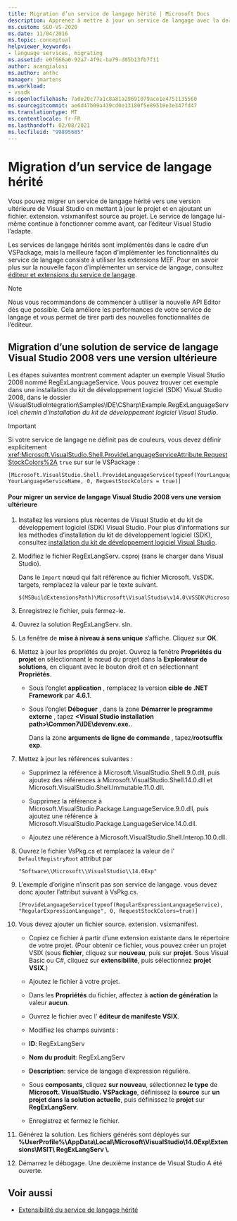 ```yaml
---
title: Migration d’un service de langage hérité | Microsoft Docs
description: Apprenez à mettre à jour un service de langage avec la dernière version de Visual Studio en mettant à jour le projet et en ajoutant un fichier source. extension. vsixmanifest.
ms.custom: SEO-VS-2020
ms.date: 11/04/2016
ms.topic: conceptual
helpviewer_keywords:
- language services, migrating
ms.assetid: e0f666a0-92a7-4f9c-ba79-d05b13fb7f11
author: acangialosi
ms.author: anthc
manager: jmartens
ms.workload:
- vssdk
ms.openlocfilehash: 7a0e20c77a1c8a81a29691079ace1e4751135560
ms.sourcegitcommit: ae6d47b09a439cd0e13180f5e89510e3e347fd47
ms.translationtype: MT
ms.contentlocale: fr-FR
ms.lasthandoff: 02/08/2021
ms.locfileid: "99895685"
---
```

# <a name="migrating-a-legacy-language-service"></a>Migration d’un service de langage hérité
Vous pouvez migrer un service de langage hérité vers une version ultérieure de Visual Studio en mettant à jour le projet et en ajoutant un fichier. extension. vsixmanifest source au projet. Le service de langage lui-même continue à fonctionner comme avant, car l’éditeur Visual Studio l’adapte.

 Les services de langage hérités sont implémentés dans le cadre d’un VSPackage, mais la meilleure façon d’implémenter les fonctionnalités du service de langage consiste à utiliser les extensions MEF. Pour en savoir plus sur la nouvelle façon d’implémenter un service de langage, consultez [éditeur et extensions du service de langage](../../extensibility/editor-and-language-service-extensions.md).

> [!NOTE]
> Nous vous recommandons de commencer à utiliser la nouvelle API Editor dès que possible. Cela améliore les performances de votre service de langage et vous permet de tirer parti des nouvelles fonctionnalités de l’éditeur.

## <a name="migrating-a-visual-studio-2008-language-service-solution-to-a-later-version"></a>Migration d’une solution de service de langage Visual Studio 2008 vers une version ultérieure
 Les étapes suivantes montrent comment adapter un exemple Visual Studio 2008 nommé RegExLanguageService. Vous pouvez trouver cet exemple dans une installation du kit de développement logiciel (SDK) Visual Studio 2008, dans le dossier \VisualStudioIntegration\Samples\IDE\CSharp\Example.RegExLanguageService\ *chemin d’installation du kit de développement logiciel Visual Studio*.

> [!IMPORTANT]
> Si votre service de langage ne définit pas de couleurs, vous devez définir explicitement <xref:Microsoft.VisualStudio.Shell.ProvideLanguageServiceAttribute.RequestStockColors%2A> `true` sur sur le VSPackage :

```
[Microsoft.VisualStudio.Shell.ProvideLanguageService(typeof(YourLanguageService), YourLanguageServiceName, 0, RequestStockColors = true)]
```

#### <a name="to-migrate-a-visual-studio-2008-language-service-to-a-later-version"></a>Pour migrer un service de langage Visual Studio 2008 vers une version ultérieure

1. Installez les versions plus récentes de Visual Studio et du kit de développement logiciel (SDK) Visual Studio. Pour plus d’informations sur les méthodes d’installation du kit de développement logiciel (SDK), consultez [installation du kit de développement logiciel Visual Studio](../../extensibility/installing-the-visual-studio-sdk.md).

2. Modifiez le fichier RegExLangServ. csproj (sans le charger dans Visual Studio).

     Dans le `Import` nœud qui fait référence au fichier Microsoft. VsSDK. targets, remplacez la valeur par le texte suivant.

    ```
    $(MSBuildExtensionsPath)\Microsoft\VisualStudio\v14.0\VSSDK\Microsoft.VsSDK.targets
    ```

3. Enregistrez le fichier, puis fermez-le.

4. Ouvrez la solution RegExLangServ. sln.

5. La fenêtre de **mise à niveau à sens unique** s’affiche. Cliquez sur **OK**.

6. Mettez à jour les propriétés du projet. Ouvrez la fenêtre **Propriétés du projet** en sélectionnant le nœud du projet dans la **Explorateur de solutions**, en cliquant avec le bouton droit et en sélectionnant **Propriétés**.

    - Sous l’onglet **application** , remplacez la version **cible de .NET Framework** par **4.6.1**.

    - Sous l’onglet **Déboguer** , dans la zone **Démarrer le programme externe** , tapez **\<Visual Studio installation path>\Common7\IDE\devenv.exe.**.

         Dans la zone **arguments de ligne de commande** , tapez/**rootsuffix exp**.

7. Mettez à jour les références suivantes :

    - Supprimez la référence à Microsoft.VisualStudio.Shell.9.0.dll, puis ajoutez des références à Microsoft.VisualStudio.Shell.14.0.dll et Microsoft.VisualStudio.Shell.Immutable.11.0.dll.

    - Supprimez la référence à Microsoft.VisualStudio.Package.LanguageService.9.0.dll, puis ajoutez une référence à Microsoft.VisualStudio.Package.LanguageService.14.0.dll.

    - Ajoutez une référence à Microsoft.VisualStudio.Shell.Interop.10.0.dll.

8. Ouvrez le fichier VsPkg.cs et remplacez la valeur de l' `DefaultRegistryRoot` attribut par

    ```
    "Software\\Microsoft\\VisualStudio\\14.0Exp"
    ```

9. L’exemple d’origine n’inscrit pas son service de langage. vous devez donc ajouter l’attribut suivant à VsPkg.cs.

    ```
    [ProvideLanguageService(typeof(RegularExpressionLanguageService), "RegularExpressionLanguage", 0, RequestStockColors=true)]
    ```

10. Vous devez ajouter un fichier source. extension. vsixmanifest.

    - Copiez ce fichier à partir d’une extension existante dans le répertoire de votre projet. (Pour obtenir ce fichier, vous pouvez créer un projet VSIX (sous **fichier**, cliquez sur **nouveau**, puis sur **projet**. Sous Visual Basic ou C#, cliquez sur **extensibilité**, puis sélectionnez **projet VSIX**.)

    - Ajoutez le fichier à votre projet.

    - Dans les **Propriétés** du fichier, affectez à **action de génération** la valeur **aucun**.

    - Ouvrez le fichier avec l' **éditeur de manifeste VSIX**.

    - Modifiez les champs suivants :

    - **ID**: RegExLangServ

    - **Nom du produit**: RegExLangServ

    - **Description**: service de langage d’expression régulière.

    - Sous **composants**, cliquez **sur nouveau**, sélectionnez **le type** de **Microsoft. VisualStudio. VSPackage**, définissez la **source** sur **un projet dans la solution actuelle**, puis définissez le **projet** sur **RegExLangServ**.

    - Enregistrez et fermez le fichier.

11. Générez la solution. Les fichiers générés sont déployés sur **%UserProfile%\AppData\Local\Microsoft\VisualStudio\14.0Exp\Extensions\MSIT\ RegExLangServ \\**.

12. Démarrez le débogage. Une deuxième instance de Visual Studio A été ouverte.

## <a name="see-also"></a>Voir aussi
- [Extensibilité du service de langage hérité](../../extensibility/internals/legacy-language-service-extensibility.md)
